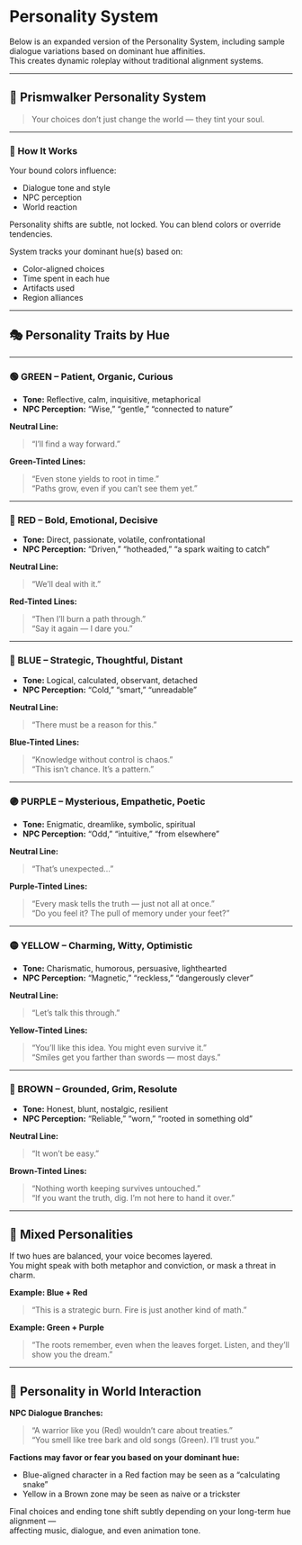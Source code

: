 
# Personality System

Below is an expanded version of the Personality System, 
including sample dialogue variations based on dominant hue affinities.  
This creates dynamic roleplay without traditional alignment systems.

---

## 🧠 Prismwalker Personality System

> Your choices don’t just change the world — they tint your soul.

---

### 🧩 How It Works

Your bound colors influence:

- Dialogue tone and style
- NPC perception
- World reaction

Personality shifts are subtle, not locked. You can blend colors or override tendencies.

System tracks your dominant hue(s) based on:

- Color-aligned choices
- Time spent in each hue
- Artifacts used
- Region alliances

---

## 🎭 Personality Traits by Hue

---

### 🟢 GREEN – Patient, Organic, Curious

- **Tone:** Reflective, calm, inquisitive, metaphorical  
- **NPC Perception:** “Wise,” “gentle,” “connected to nature”

**Neutral Line:**  
> “I’ll find a way forward.”

**Green-Tinted Lines:**  
> “Even stone yields to root in time.”  
> “Paths grow, even if you can’t see them yet.”

---

### 🔴 RED – Bold, Emotional, Decisive

- **Tone:** Direct, passionate, volatile, confrontational  
- **NPC Perception:** “Driven,” “hotheaded,” “a spark waiting to catch”

**Neutral Line:**  
> “We’ll deal with it.”

**Red-Tinted Lines:**  
> “Then I’ll burn a path through.”  
> “Say it again — I dare you.”

---

### 🔵 BLUE – Strategic, Thoughtful, Distant

- **Tone:** Logical, calculated, observant, detached  
- **NPC Perception:** “Cold,” “smart,” “unreadable”

**Neutral Line:**  
> “There must be a reason for this.”

**Blue-Tinted Lines:**  
> “Knowledge without control is chaos.”  
> “This isn’t chance. It’s a pattern.”

---

### 🟣 PURPLE – Mysterious, Empathetic, Poetic

- **Tone:** Enigmatic, dreamlike, symbolic, spiritual  
- **NPC Perception:** “Odd,” “intuitive,” “from elsewhere”

**Neutral Line:**  
> “That’s unexpected…”

**Purple-Tinted Lines:**  
> “Every mask tells the truth — just not all at once.”  
> “Do you feel it? The pull of memory under your feet?”

---

### 🟡 YELLOW – Charming, Witty, Optimistic

- **Tone:** Charismatic, humorous, persuasive, lighthearted  
- **NPC Perception:** “Magnetic,” “reckless,” “dangerously clever”

**Neutral Line:**  
> “Let’s talk this through.”

**Yellow-Tinted Lines:**  
> “You’ll like this idea. You might even survive it.”  
> “Smiles get you farther than swords — most days.”

---

### 🤎 BROWN – Grounded, Grim, Resolute

- **Tone:** Honest, blunt, nostalgic, resilient  
- **NPC Perception:** “Reliable,” “worn,” “rooted in something old”

**Neutral Line:**  
> “It won’t be easy.”

**Brown-Tinted Lines:**  
> “Nothing worth keeping survives untouched.”  
> “If you want the truth, dig. I’m not here to hand it over.”

---

## 🧪 Mixed Personalities

If two hues are balanced, your voice becomes layered.  
You might speak with both metaphor and conviction, or mask a threat in charm.

**Example: Blue + Red**  
> “This is a strategic burn. Fire is just another kind of math.”

**Example: Green + Purple**  
> “The roots remember, even when the leaves forget. Listen, and they’ll show you the dream.”

---

## 🔄 Personality in World Interaction

**NPC Dialogue Branches:**

> “A warrior like you (Red) wouldn’t care about treaties.”  
> “You smell like tree bark and old songs (Green). I’ll trust you.”

**Factions may favor or fear you based on your dominant hue:**

- Blue-aligned character in a Red faction may be seen as a “calculating snake”  
- Yellow in a Brown zone may be seen as naive or a trickster

Final choices and ending tone shift subtly depending on your long-term hue alignment —  
affecting music, dialogue, and even animation tone.
